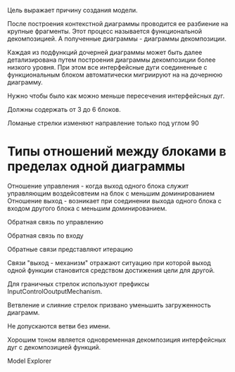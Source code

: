 Цель выражает причину создания модели. 

После построения контекстной диаграммы проводится ее разбиение на крупные фрагменты. 
Этот процесс называется функциональной декомпозицией. А полученные диаграммы - диаграммы декомпозиции. 

Каждая из подфункций дочерней диаграммы может быть далее детализирована путем построения диаграммы декомпозиции более низкого уровня. При этом все интерфейсные дуги соединенные с функциональным блоком автоматически мигриируют на на дочернюю диаграмму. 

Нужно чтобы было как можно меньше пересечения интерфейсных дуг. 

Должны содержать от 3 до 6 блоков. 

Ломаные стрелки изменяют направление только под углом 90

# Типы отношений между блоками в пределах одной диаграммы

Отношение управления - когда выход одного блока служит управляющим воздейсовтеим на блок с меньшим доминированием
Отношение выход - возникает при соединении выхода одного блока с входом другого блока с меньшим доминированием. 

Обратная связь по управлению

Обратная связь по входу 

Обратные связи представляют итерацию 

Связи "выход - механизм" отражают ситуацию при которой выход одной функции становится средством достижения цели для другой. 

Для граничных стрелок используют префиксы InputControlOoutputMechanism. 

Ветвление и слияние стрелок призвано уменьшить загруженность диаграмм. 

Не допускаются ветви без имени. 

Хорошим тоном является одновременная декомпозиция интерфейсных дуг с декомпозицией функций. 

Model Explorer



